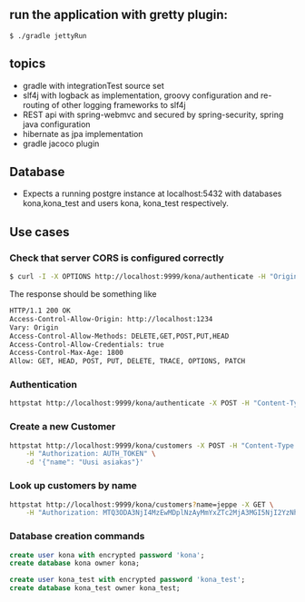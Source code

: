 ## run the application with gretty plugin:
```$ ./gradle jettyRun```

## topics 
- gradle with integrationTest source set
- slf4j with logback as implementation, groovy configuration and re-routing of other logging frameworks to slf4j 
- REST api with spring-webmvc and secured by spring-security, spring java configuration
- hibernate as jpa implementation
- gradle jacoco plugin

## Database
- Expects a running postgre instance at localhost:5432 with databases kona,kona_test and users kona, kona_test respectively.

## Use cases
### Check that server CORS is configured correctly
```bash
$ curl -I -X OPTIONS http://localhost:9999/kona/authenticate -H "Origin: http://localhost:1234" -H "Access-Control-Request-Method: POST"
```
The response should be something like
```bash
HTTP/1.1 200 OK
Access-Control-Allow-Origin: http://localhost:1234
Vary: Origin
Access-Control-Allow-Methods: DELETE,GET,POST,PUT,HEAD
Access-Control-Allow-Credentials: true
Access-Control-Max-Age: 1800
Allow: GET, HEAD, POST, PUT, DELETE, TRACE, OPTIONS, PATCH
```

### Authentication
```bash
httpstat http://localhost:9999/kona/authenticate -X POST -H "Content-Type: application/json" -d '{"username":"admin","password":"admin"}'
```
### Create a new Customer
```bash
httpstat http://localhost:9999/kona/customers -X POST -H "Content-Type: application/json" \
    -H "Authorization: AUTH_TOKEN" \
    -d '{"name": "Uusi asiakas"}'
```

### Look up customers by name
```bash
httpstat http://localhost:9999/kona/customers?name=jeppe -X GET \
    -H "Authorization: MTQ3ODA3NjI4MzEwMDplNzAyMmYxZTc2MjA3MGI5NjI2YzNhZmEzMTA3NDc3ZjEwMTk1NDYwN2ZiOWM5MDg4ZWNlMzE5NjhiYzkxYzZkOmFkbWluOjJhYjY4ZTMxMDU1YTY4MzU0NTFlZDAyMTM5NjExMjBhNzZjNzZkODA3MGE2MjM0ZTE3OWQzYzY4NWMyNTQzNGNkZDlhYjQ4Y2I4ZGI2ZTY0Njk2MjFlZWEyYjMzYzE0ZjM0MzQzZGU5NTNkNWExY2MzZTBkYzIzYWM3MDFjN2M1" 
```


### Database creation commands 
```sql
create user kona with encrypted password 'kona';
create database kona owner kona;

create user kona_test with encrypted password 'kona_test';
create database kona_test owner kona_test;
```

